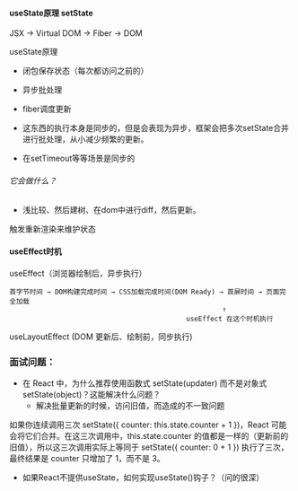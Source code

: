 
#### useState原理 setState

JSX → Virtual DOM → Fiber → DOM

useState原理
- 闭包保存状态（每次都访问之前的）
- 异步批处理
- fiber调度更新

- 这东西的执行本身是同步的，但是会表现为异步，框架会把多次setState合并进行批处理，从小减少频繁的更新。
- 在setTimeout等等场景是同步的

###### 它会做什么？

- 浅比较、然后建树、在dom中进行diff，然后更新。

触发重新渲染来维护状态

#### useEffect时机

useEffect（浏览器绘制后，异步执行）
```text
首字节时间 → DOM构建完成时间 → CSS加载完成时间(DOM Ready) → 首屏时间 → 页面完全加载
                                                     ↑
                                            useEffect 在这个时机执行
```


useLayoutEffect (DOM 更新后、绘制前，同步执行)



### 面试问题：
- 在 React 中，为什么推荐使用函数式 setState(updater) 而不是对象式 setState(object)？这能解决什么问题？
    - 解决批量更新的时候，访问旧值，而造成的不一致问题

如果你连续调用三次 setState({ counter: this.state.counter + 1 })，React 可能会将它们合并。在这三次调用中，this.state.counter 的值都是一样的（更新前的旧值），所以这三次调用实际上等同于 setState({ counter: 0 + 1 }) 执行了三次，最终结果是 counter 只增加了 1，而不是 3。

- 如果React不提供useState，如何实现useState()钩子？（问的很深）